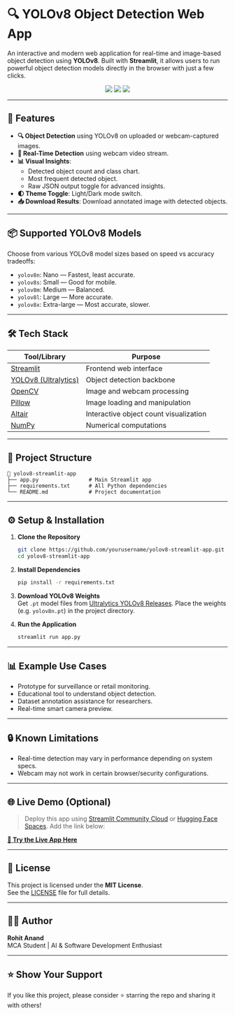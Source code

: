 
# 🔍 YOLOv8 Object Detection Web App

An interactive and modern web application for real-time and image-based object detection using **YOLOv8**. Built with **Streamlit**, it allows users to run powerful object detection models directly in the browser with just a few clicks.

<div align="center">
  <img src="https://img.shields.io/badge/YOLOv8-Ultralytics-blue.svg" />
  <img src="https://img.shields.io/badge/Built%20with-Streamlit-red" />
  <img src="https://img.shields.io/badge/Python-3.8+-yellow.svg" />
</div>

---


## 🚀 Features

- **🔍 Object Detection** using YOLOv8 on uploaded or webcam-captured images.
- **🎥 Real-Time Detection** using webcam video stream.
- **📊 Visual Insights**:
  - Detected object count and class chart.
  - Most frequent detected object.
  - Raw JSON output toggle for advanced insights.
- **🌓 Theme Toggle**: Light/Dark mode switch.
- **📥 Download Results**: Download annotated image with detected objects.

---

## 📦 Supported YOLOv8 Models

Choose from various YOLOv8 model sizes based on speed vs accuracy tradeoffs:

- `yolov8n`: Nano — Fastest, least accurate.
- `yolov8s`: Small — Good for mobile.
- `yolov8m`: Medium — Balanced.
- `yolov8l`: Large — More accurate.
- `yolov8x`: Extra-large — Most accurate, slower.

---

## 🛠️ Tech Stack

| Tool/Library | Purpose |
|--------------|---------|
| [Streamlit](https://streamlit.io/) | Frontend web interface |
| [YOLOv8 (Ultralytics)](https://github.com/ultralytics/ultralytics) | Object detection backbone |
| [OpenCV](https://opencv.org/) | Image and webcam processing |
| [Pillow](https://python-pillow.org/) | Image loading and manipulation |
| [Altair](https://altair-viz.github.io/) | Interactive object count visualization |
| [NumPy](https://numpy.org/) | Numerical computations |

---

## 📁 Project Structure

```
📂 yolov8-streamlit-app
├── app.py                # Main Streamlit app
├── requirements.txt      # All Python dependencies
└── README.md             # Project documentation
```

---

## ⚙️ Setup & Installation

1. **Clone the Repository**
   ```bash
   git clone https://github.com/yourusername/yolov8-streamlit-app.git
   cd yolov8-streamlit-app
   ```

2. **Install Dependencies**
   ```bash
   pip install -r requirements.txt
   ```

3. **Download YOLOv8 Weights**  
   Get `.pt` model files from [Ultralytics YOLOv8 Releases](https://github.com/ultralytics/ultralytics/releases).
   Place the weights (e.g. `yolov8n.pt`) in the project directory.

4. **Run the Application**
   ```bash
   streamlit run app.py
   ```

---

## 📊 Example Use Cases

- Prototype for surveillance or retail monitoring.
- Educational tool to understand object detection.
- Dataset annotation assistance for researchers.
- Real-time smart camera preview.

---

## 🔒 Known Limitations

- Real-time detection may vary in performance depending on system specs.
- Webcam may not work in certain browser/security configurations.

---

## 🌐 Live Demo (Optional)

> Deploy this app using [Streamlit Community Cloud](https://streamlit.io/cloud) or [Hugging Face Spaces](https://huggingface.co/spaces/). Add the link below:

**[🧪 Try the Live App Here](https://huggingface.co/spaces/rohitanand27/project1)**

---

## 📜 License

This project is licensed under the **MIT License**.  
See the [LICENSE](LICENSE) file for full details.

---

## 🙋‍♂️ Author

**Rohit Anand**  
MCA Student | AI & Software Development Enthusiast  

---

## ⭐️ Show Your Support

If you like this project, please consider ⭐️ starring the repo and sharing it with others!
